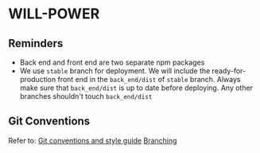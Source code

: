 # WILL-POWER

## Reminders

- Back end and front end are two separate npm packages
- We use `stable` branch for deployment. We will include the ready-for-production front end in the `back_end/dist` of `stable` branch. Always make sure that `back_end/dist` is up to date before deploying. Any other branches shouldn't touch `back_end/dist`

## Git Conventions

Refer to:
[Git conventions and style guide](https://gist.github.com/mjhpour/a140e75882b87d8f3d70f2b0508f21cd)
[Branching](https://gist.github.com/digitaljhelms/4287848)
